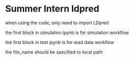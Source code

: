 # Summer Intern ldpred

when using the code, only need to import LDpred

the first block in simulation.ipynb is for simulation workflow

the first block in test.ipynb is for read data workflow

the file_name should be specified to local path
